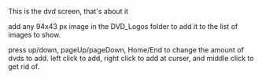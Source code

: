 This is the dvd screen, that's about it

add any 94x43 px image in the DVD_Logos folder to add it to the list of images to show.

press up/down, pageUp/pageDown, Home/End to change the amount of dvds to add.
left click to add, right click to add at curser, and middle click to get rid of.
